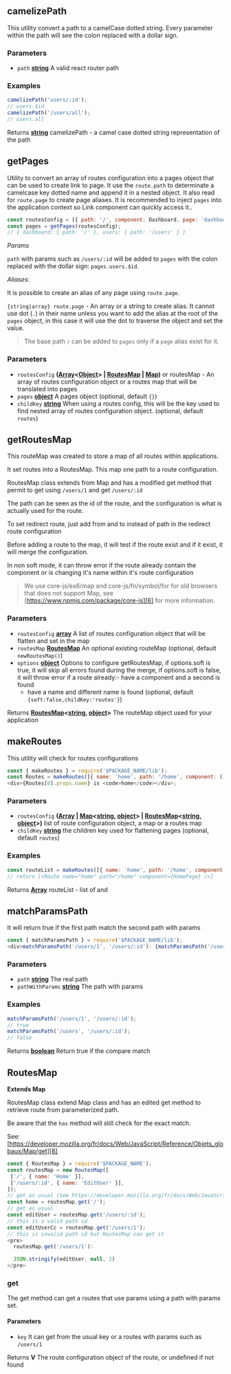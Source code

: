 <!-- Generated by documentation.js. Update this documentation by updating the source code. -->

## camelizePath

This utility convert a path to a camelCase dotted string.
Every parameter within the path will see the colon replaced with a dollar sign.

### Parameters

-   `path` **[string][1]** A valid react router path

### Examples

```javascript
camelizePath('users/:id');
// users.$id
camelizePath('/users/all');
// users.all
```

Returns **[string][1]** camelizePath - a camel case dotted string representation of the path

## getPages

Utility to convert an array of routes configuration into a pages object that can be used to create link to page.
It use the `route.path` to determinate a camelcase key dotted name and append it in a nested object.
It also read for `route.page` to create page aliases.
It is recommended to inject `pages` into the application context so Link component can quickly access it..

```javascript
const routesConfig = [{ path: '/', component: Dashboard, page: 'dashboard' }, { path: '/users', component: UserList }];
const pages = getPages(routesConfig);
// { dashboard: { path: '/' }, users: { path: '/users' } }
```

_Params_

`path` with params such as `/users/:id` will be added to `pages` with the colon replaced with the dollar sign: `pages.users.$id`.

_Aliases_:

It is possible to create an alias of any page using `route.page`.

`{string|array} route.page` - An array or a string to create alias.
It cannot use dot (`.`) in their name unless you want to add the alias at the root of the `pages` object,
in this case it will use the dot to traverse the object and set the value.

> The base path `/` can be added to `pages` only if a `page` alias exist for it.

### Parameters

-   `routesConfig` **([Array][2]&lt;[Object][3]> | [RoutesMap][4] \| [Map][5])** or routesMap - An array of routes configuration object or a routes map that will be translated into pages
-   `pages` **[object][3]** A pages object (optional, default `{}`)
-   `childKey` **[string][1]** When using a routes config, this will be the key used to find nested array of routes configuration object. (optional, default `routes`)

## getRoutesMap

This routeMap was created to store a map of all routes within applications.

It set routes into a RoutesMap. This map one path to a route configuration.

RoutesMap class extends from Map and has a modified get method that permit to get using `/users/1` and get `/users/:id`

The path can be seen as the id of the route, and the configuration is what is actually used for the route.

To set redirect route, just add from and to instead of path in the redirect route configuration

Before adding a route to the map, it will test if the route exist and if it exist, it will merge the configuration.

In non soft mode, it can throw error if the route already contain the component or is changing it's name within it's route configuration

> We use core-js/es6/map and core-js/fn/symbol/for for old browsers that does not support Map, see [https://www.npmjs.com/package/core-js][6] for more information.

### Parameters

-   `routesConfig` **[array][2]** A list of routes configuration object that will be flatten and set in the map
-   `routesMap` **[RoutesMap][4]** An optional existing routeMap (optional, default `newRoutesMap()`)
-   `options` **[object][3]** Options to configure getRoutesMap,
    if options.soft is true, it will skip all errors found during the merge,
    if options.soft is false, it will throw error if a route already:-   have a component and a second is found
    -   have a name and different name is found (optional, default `{soft:false,childKey:'routes'}`)

Returns **[RoutesMap][4]&lt;[string][1], [object][3]>** The routeMap object used for your application

## makeRoutes

This utility will check for routes configurations

```js
const { makeRoutes } = require('$PACKAGE_NAME/lib');
const Routes = makeRoutes([{ name: 'home', path: '/home', component: () => <div>Home page</div> }]);
<div>{Routes[0].props.name} is <code>home</code></div>;
```

### Parameters

-   `routesConfig` **([Array][2] \| [Map][5]&lt;[string][1], [object][3]> | [RoutesMap][4]&lt;[string][1], [object][3]>)** list of route configuration object, a map or a routes map
-   `childKey` **[string][1]** the children key used for flattening pages (optional, default `routes`)

### Examples

```javascript
const routeList = makeRoutes([{ name: 'home', path: '/home', component: HomePage }])
// return [<Route name="home" path="/home" component={HomePage} />]
```

Returns **[Array][2]** routeList - list of <Route /> and <Redirect />

## matchParamsPath

It will return true if the first path match the second path with params

```js
const { matchParamsPath } = require('$PACKAGE_NAME/lib');
<div>matchParamsPath('/users/1', '/users/:id'): {matchParamsPath('/users/1', '/users/:id').toString()}</div>;
```

### Parameters

-   `path` **[string][1]** The real path
-   `pathWithParams` **[string][1]** The path with params

### Examples

```javascript
matchParamsPath('/users/1', '/users/:id');
// true
matchParamsPath('/users', '/users/:id');
// false
```

Returns **[boolean][7]** Return true if the compare match

## RoutesMap

**Extends Map**

RoutesMap class extend Map class and has an edited get method to retrieve route from parameterized path.

Be aware that the `has` method will still check for the exact match.

See: [https://developer.mozilla.org/fr/docs/Web/JavaScript/Reference/Objets_globaux/Map/get][8]

```js
const { RoutesMap } = require('$PACKAGE_NAME');
const routesMap = new RoutesMap([
 ['/', { name: 'Home' }],
 ['/users/:id', { name: 'EditUser' }],
]);
// get as usual (See https://developer.mozilla.org/fr/docs/Web/JavaScript/Reference/Objets_globaux/Map/get)
const home = routesMap.get('/');
// get as usual
const editUser = routesMap.get('/users/:id');
// this is a valid path id
const editUserCc = routesMap.get('/users/1');
// this is invalid path id but RoutesMap can get it
<pre>
  routesMap.get('/users/1'):

  JSON.stringify(editUser, null, 2)
</pre>
```

### get

The get method can get a routes that use params using a path with params set.

#### Parameters

-   `key`  It can get from the usual key or a routes with params such as `/users/1`

Returns **V** The route configuration object of the route, or undefined if not found

[1]: https://developer.mozilla.org/docs/Web/JavaScript/Reference/Global_Objects/String

[2]: https://developer.mozilla.org/docs/Web/JavaScript/Reference/Global_Objects/Array

[3]: https://developer.mozilla.org/docs/Web/JavaScript/Reference/Global_Objects/Object

[4]: #routesmap

[5]: https://developer.mozilla.org/docs/Web/JavaScript/Reference/Global_Objects/Map

[6]: https://www.npmjs.com/package/core-js

[7]: https://developer.mozilla.org/docs/Web/JavaScript/Reference/Global_Objects/Boolean

[8]: https://developer.mozilla.org/fr/docs/Web/JavaScript/Reference/Objets_globaux/Map/get
